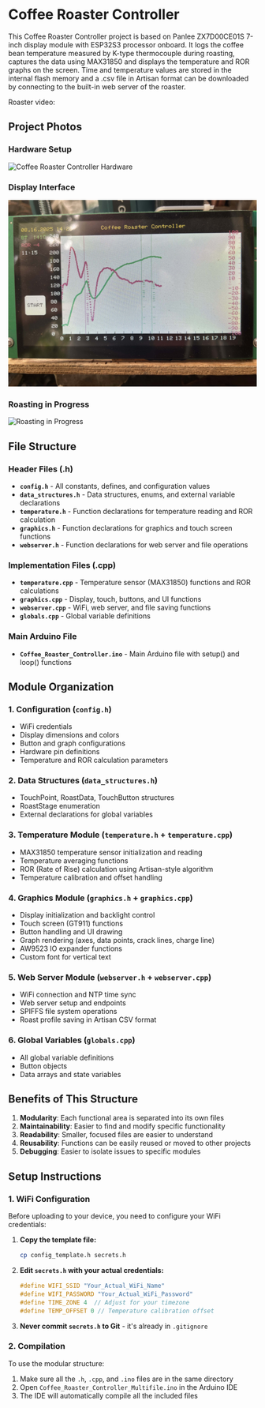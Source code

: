 # Coffee Roaster Controller 

This Coffee Roaster Controller project is based on Panlee ZX7D00CE01S 7-inch display module with ESP32S3 processor onboard. It logs the coffee bean temperature measured by K-type thermocouple during roasting, captures the data using MAX31850 and displays the temperature and ROR graphs on the screen. Time and temperature values are stored in the internal flash memory and a .csv file in Artisan format can be downloaded by connecting to the built-in web server of the roaster.

Roaster video: 

## Project Photos

### Hardware Setup
![Coffee Roaster Controller Hardware](images/hardware_setup.png)

### Display Interface
![Display Interface](images/display_interface.jpg)

### Roasting in Progress
![Roasting in Progress](https://youtu.be/a6N3_clXMxE)


## File Structure

### Header Files (.h)
- **`config.h`** - All constants, defines, and configuration values
- **`data_structures.h`** - Data structures, enums, and external variable declarations
- **`temperature.h`** - Function declarations for temperature reading and ROR calculation
- **`graphics.h`** - Function declarations for graphics and touch screen functions
- **`webserver.h`** - Function declarations for web server and file operations

### Implementation Files (.cpp)
- **`temperature.cpp`** - Temperature sensor (MAX31850) functions and ROR calculations
- **`graphics.cpp`** - Display, touch, buttons, and UI functions
- **`webserver.cpp`** - WiFi, web server, and file saving functions
- **`globals.cpp`** - Global variable definitions

### Main Arduino File
- **`Coffee_Roaster_Controller.ino`** - Main Arduino file with setup() and loop() functions

## Module Organization

### 1. Configuration (`config.h`)
- WiFi credentials
- Display dimensions and colors
- Button and graph configurations
- Hardware pin definitions
- Temperature and ROR calculation parameters

### 2. Data Structures (`data_structures.h`)
- TouchPoint, RoastData, TouchButton structures
- RoastStage enumeration
- External declarations for global variables

### 3. Temperature Module (`temperature.h` + `temperature.cpp`)
- MAX31850 temperature sensor initialization and reading
- Temperature averaging functions
- ROR (Rate of Rise) calculation using Artisan-style algorithm
- Temperature calibration and offset handling

### 4. Graphics Module (`graphics.h` + `graphics.cpp`)
- Display initialization and backlight control
- Touch screen (GT911) functions
- Button handling and UI drawing
- Graph rendering (axes, data points, crack lines, charge line)
- AW9523 IO expander functions
- Custom font for vertical text

### 5. Web Server Module (`webserver.h` + `webserver.cpp`)
- WiFi connection and NTP time sync
- Web server setup and endpoints
- SPIFFS file system operations
- Roast profile saving in Artisan CSV format

### 6. Global Variables (`globals.cpp`)
- All global variable definitions
- Button objects
- Data arrays and state variables

## Benefits of This Structure

1. **Modularity**: Each functional area is separated into its own files
2. **Maintainability**: Easier to find and modify specific functionality
3. **Readability**: Smaller, focused files are easier to understand
4. **Reusability**: Functions can be easily reused or moved to other projects
5. **Debugging**: Easier to isolate issues to specific modules

## Setup Instructions

### 1. WiFi Configuration
Before uploading to your device, you need to configure your WiFi credentials:

1. **Copy the template file:**
   ```bash
   cp config_template.h secrets.h
   ```

2. **Edit `secrets.h` with your actual credentials:**
   ```cpp
   #define WIFI_SSID "Your_Actual_WiFi_Name"
   #define WIFI_PASSWORD "Your_Actual_WiFi_Password"
   #define TIME_ZONE 4  // Adjust for your timezone
   #define TEMP_OFFSET 0 // Temperature calibration offset
   ```

3. **Never commit `secrets.h` to Git** - it's already in `.gitignore`

### 2. Compilation
To use the modular structure:

1. Make sure all the `.h`, `.cpp`, and `.ino` files are in the same directory
2. Open `Coffee_Roaster_Controller_Multifile.ino` in the Arduino IDE
3. The IDE will automatically compile all the included files
